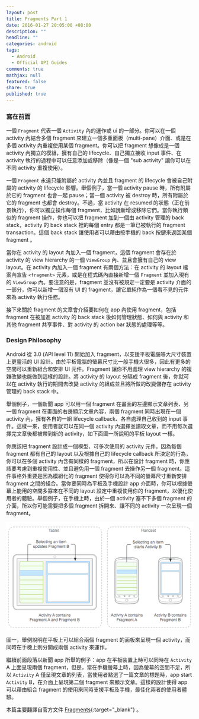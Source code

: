 ```yaml
---
layout: post
title: Fragments Part 1
date: 2016-01-27 20:05:00 +08:00
description: ""
headline: ""
categories: android
tags: 
  - Android
  - Official API Guides
comments: true
mathjax: null
featured: false
share: true
published: true
---
```



### 寫在前面


一個 <code>Fragment</code> 代表一個 <code>Activity</code> 內的運作或 ui 的一部分。你可以在一個 activity 內結合多個 fragment 來建立一個多重面板（multi-pane）介面、或是在多個 activity 內重複使用某個 fragment。你可以把 fragment 想像成是一個 activity 內獨立的模組，擁有自己的 lifecycle、自己獨立接收 input 事件、在 activity 執行的過程中可以任意添加或移除（像是一個 "sub activity" 讓你可以在不同 activity 重複使用）。


一個 <code>Fragment</code> 永遠只能附屬於 activity 內並且 fragment 的 lifecycle 會被自己附屬的 activity 的 lifecycle 影響。舉個例子，當一個 activity pause 時，所有附屬於它的 fragment 也會一起 pause；當一個 activity 被 destroy 時，所有附屬於它的 fragment 也都會 destroy。不過，當 activity 在 resumed 的狀態（正在前景執行），你可以獨立操作每個 fragment，比如說新增或移除它們。當你執行類似的 fragment 操作，你也可以把 fragment 加到一個由 activity 管理的 back stack，activity 的 back stack 裡的每個 entry 都是一筆已被執行的 fragment transaction。這個 back stack 讓使用者可以藉由按手機的 back 按鍵來返回某個 fragment 。


當你在 activity 的 layout 內加入一個 fragment，這個 fragment 會存在於 activity 的 view hierarchy 的一個 <code>ViewGroup</code> 內、並且會擁有自己的 view layout。在 activity 內加入一個 fragment 有兩個方法：在 activity 的 layout 檔案內宣告 <code>&lt;fragment&gt;</code> 元素，或是在程式碼內直接新增一個 <code>Fragment</code> 並加入現有的 <code>ViewGroup</code> 內。要注意的是，fragment 並沒有被規定一定要是 activity 介面的一部分，你可以新增一個沒有 UI 的 fragment，讓它單純作為一個看不見的元件來為 activity 執行任務。


接下來關於 fragment 的文章會介紹要如何在 app 內使用 fragment，包括 fragment 在被加進 activity 的 back stack 後如何管理狀態、如何與 activity 和其他 fragment 共享事件、對 activity 的 action bar 狀態的處理等等。


### Design Philosophy


Android 從 3.0 (API level 11) 開始加入 fragment，以支援平板電腦等大尺寸裝置上更靈活的 UI 設計。由於平板電腦的螢幕尺寸比一般手機大很多，因此有更多的空間可以重新組合和安排 UI 元件。Fragment 讓你不用處理 view hierarchy 的複雜改變也能做到這樣的設計。將 activity 的 layout 分隔成 fragment 後，你就可以在 activity 執行的期間去改變 activity 的組成並且將所做的改變儲存在 activity 管理的 back stack 中。


舉個例子，一個新聞 app 可以用一個 fragment 在畫面的左邊顯示文章列表、另一個 fragment 在畫面的右邊顯示文章內容，兩個 fragment 同時出現在一個 activity 內，擁有各自的一組 lifecycle callback、各自處理自己收到的 input 事件。這樣一來，使用者就可以在同一個 activity 內選擇並讀取文章，而不用每次選擇完文章後都被帶到新的 activity，如下面圖一所說明的平板 layout 一樣。


你應該把 fragment 設計成一個模型、可多次使用的 activity 元件。因為每個 fragment 都有自己的 layout 以及根據自己的 lifecycle callback 所決定的行為，你可以在多個 activity 內含有同樣的 fragment，所以在設計 fragment 時，你應該要考慮到重複使用性、並且避免用一個 fragment 去操作另一個 fragment。這件事格外重要是因為模組化的 fragment 使得你可以為不同的螢幕尺寸重新安排 fragment 之間的組合。當你要同時為平板及手機設計 app 介面時，你可以根據螢幕上能用的空間多寡來在不同的 layout 設定中重複使用你的 fragment，以優化使用者的體驗。舉個例子，在手機上時，由於一個 activity 塞不下多個 fragment 的介面，所以你可能需要把多個 fragment 拆開來、讓不同的 activity 一次呈現一個 fragment。


<img border="0" src="/images/post_imgs/20151009_fragments.png" />


圖一，舉例說明在平板上可以組合兩個 fragment 的面板來呈現一個 activity，而同時在手機上則分開成兩個 activity 來運作。


繼續前面段落以新聞 app 所舉的例子：app 在平板裝置上時可以同時在 <code>Activity</code> A 上面呈現兩個 fragment，但是，當在手機螢幕上時，因為螢幕的空間不足，所以 <code>Activity</code> A 僅呈現文章的列表，當使用者點選了一篇文章的標題時，app start <code>Activity</code> B，在介面上呈現第二個 fragment 來顯示文章。這樣的設計使得 app 可以藉由組合 fragment 的使用來同時支援平板及手機，最佳化兩者的使用者體驗。


本篇主要翻譯自官方文件 [Fragments](https://developer.android.com/guide/components/fragments.html){:target="_blank"} 。

